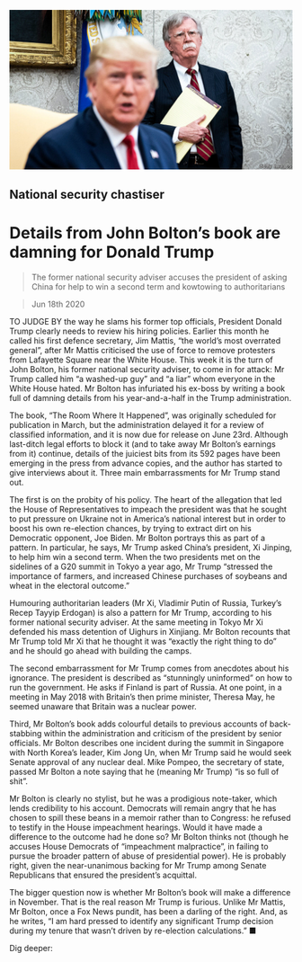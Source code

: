 ![](./images/20200620_USP503.jpg)

## National security chastiser

# Details from John Bolton’s book are damning for Donald Trump

> The former national security adviser accuses the president of asking China for help to win a second term and kowtowing to authoritarians

> Jun 18th 2020

TO JUDGE BY the way he slams his former top officials, President Donald Trump clearly needs to review his hiring policies. Earlier this month he called his first defence secretary, Jim Mattis, “the world’s most overrated general”, after Mr Mattis criticised the use of force to remove protesters from Lafayette Square near the White House. This week it is the turn of John Bolton, his former national security adviser, to come in for attack: Mr Trump called him “a washed-up guy” and “a liar” whom everyone in the White House hated. Mr Bolton has infuriated his ex-boss by writing a book full of damning details from his year-and-a-half in the Trump administration.

The book, “The Room Where It Happened”, was originally scheduled for publication in March, but the administration delayed it for a review of classified information, and it is now due for release on June 23rd. Although last-ditch legal efforts to block it (and to take away Mr Bolton’s earnings from it) continue, details of the juiciest bits from its 592 pages have been emerging in the press from advance copies, and the author has started to give interviews about it. Three main embarrassments for Mr Trump stand out.

The first is on the probity of his policy. The heart of the allegation that led the House of Representatives to impeach the president was that he sought to put pressure on Ukraine not in America’s national interest but in order to boost his own re-election chances, by trying to extract dirt on his Democratic opponent, Joe Biden. Mr Bolton portrays this as part of a pattern. In particular, he says, Mr Trump asked China’s president, Xi Jinping, to help him win a second term. When the two presidents met on the sidelines of a G20 summit in Tokyo a year ago, Mr Trump “stressed the importance of farmers, and increased Chinese purchases of soybeans and wheat in the electoral outcome.”

Humouring authoritarian leaders (Mr Xi, Vladimir Putin of Russia, Turkey’s Recep Tayyip Erdogan) is also a pattern for Mr Trump, according to his former national security adviser. At the same meeting in Tokyo Mr Xi defended his mass detention of Uighurs in Xinjiang. Mr Bolton recounts that Mr Trump told Mr Xi that he thought it was “exactly the right thing to do” and he should go ahead with building the camps.

The second embarrassment for Mr Trump comes from anecdotes about his ignorance. The president is described as “stunningly uninformed” on how to run the government. He asks if Finland is part of Russia. At one point, in a meeting in May 2018 with Britain’s then prime minister, Theresa May, he seemed unaware that Britain was a nuclear power.

Third, Mr Bolton’s book adds colourful details to previous accounts of back-stabbing within the administration and criticism of the president by senior officials. Mr Bolton describes one incident during the summit in Singapore with North Korea’s leader, Kim Jong Un, when Mr Trump said he would seek Senate approval of any nuclear deal. Mike Pompeo, the secretary of state, passed Mr Bolton a note saying that he (meaning Mr Trump) “is so full of shit”.

Mr Bolton is clearly no stylist, but he was a prodigious note-taker, which lends credibility to his account. Democrats will remain angry that he has chosen to spill these beans in a memoir rather than to Congress: he refused to testify in the House impeachment hearings. Would it have made a difference to the outcome had he done so? Mr Bolton thinks not (though he accuses House Democrats of “impeachment malpractice”, in failing to pursue the broader pattern of abuse of presidential power). He is probably right, given the near-unanimous backing for Mr Trump among Senate Republicans that ensured the president’s acquittal.

The bigger question now is whether Mr Bolton’s book will make a difference in November. That is the real reason Mr Trump is furious. Unlike Mr Mattis, Mr Bolton, once a Fox News pundit, has been a darling of the right. And, as he writes, “I am hard pressed to identify any significant Trump decision during my tenure that wasn’t driven by re-election calculations.” ■

Dig deeper: